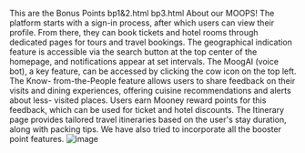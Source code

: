 This are the Bonus Points 
bp1&2.html
bp3.html
About our MOOPS!
The platform starts with a sign-in process, after which
users can view their profile. From there, they can book tickets and hotel rooms
through dedicated pages for tours and travel bookings. The geographical
indication feature is accessible via the search button at the top center of the
homepage, and notifications appear at set intervals. The MoogAI (voice bot), a
key feature, can be accessed by clicking the cow icon on the top left. The Know-
from-the-People feature allows users to share feedback on their visits and
dining experiences, offering cuisine recommendations and alerts about less-
visited places. Users earn Mooney reward points for this feedback, which can be
used for ticket and hotel discounts. The Itinerary page provides tailored travel
itineraries based on the user's stay duration, along with packing tips. We have
also tried to incorporate all the booster point features.
![image](https://github.com/user-attachments/assets/ee41a701-06d2-4845-b5fa-48cb0ab830a5)
